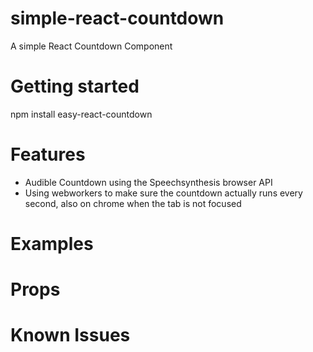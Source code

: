 # simple-react-countdown
A simple React Countdown Component

# Getting started
npm install easy-react-countdown

# Features
* Audible Countdown using the Speechsynthesis browser API
* Using webworkers to make sure the countdown actually runs every second, also on chrome when the tab is not focused

# Examples

# Props

# Known Issues
